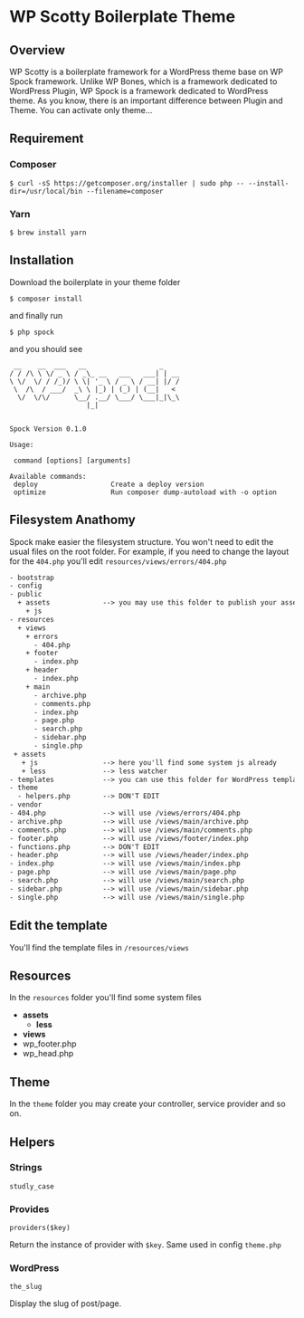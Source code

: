 # WP Scotty Boilerplate Theme

## Overview

WP Scotty is a boilerplate framework for a WordPress theme base on WP Spock framework. Unlike WP Bones, which is a framework dedicated to WordPress Plugin, WP Spock is a framework dedicated to WordPress theme. As you know, there is an important difference between Plugin and Theme. You can activate only theme...

## Requirement

### Composer

```shell
$ curl -sS https://getcomposer.org/installer | sudo php -- --install-dir=/usr/local/bin --filename=composer
```

### Yarn

```shell
$ brew install yarn
```

## Installation

Download the boilerplate in your theme folder

```shell
$ composer install
```

and finally run

```shell
$ php spock
```

and you should see

```shell
 __    __  ___   __                  _
/ / /\ \ \/ _ \ / _\_ __   ___   ___| | __
\ \/  \/ / /_)/ \ \| '_ \ / _ \ / __| |/ /
 \  /\  / ___/  _\ \ |_) | (_) | (__|   <
  \/  \/\/      \__/ .__/ \___/ \___|_|\_\
                   |_|


Spock Version 0.1.0

Usage:

 command [options] [arguments]

Available commands:
 deploy                  Create a deploy version
 optimize                Run composer dump-autoload with -o option
```





## Filesystem Anathomy

Spock make easier the filesystem structure. You won't need to edit the usual files on the root folder. For example, if you need to change the layout for the `404.php` you'll edit `resources/views/errors/404.php`



```txt
- bootstrap
- config
- public
  + assets             --> you may use this folder to publish your assets
    + js            
- resources
  + views
    + errors
      - 404.php
    + footer
      - index.php
    + header
      - index.php
    + main
      - archive.php
      - comments.php
      - index.php
      - page.php
      - search.php
      - sidebar.php
      - single.php
 + assets
   + js                --> here you'll find some system js already
   + less              --> less watcher
- templates            --> you can use this folder for WordPress templates
- theme
  - helpers.php        --> DON'T EDIT
- vendor
- 404.php              --> will use /views/errors/404.php
- archive.php          --> will use /views/main/archive.php
- comments.php         --> will use /views/main/comments.php
- footer.php           --> will use /views/footer/index.php
- functions.php        --> DON'T EDIT
- header.php           --> will use /views/header/index.php
- index.php            --> will use /views/main/index.php
- page.php             --> will use /views/main/page.php
- search.php           --> will use /views/main/search.php
- sidebar.php          --> will use /views/main/sidebar.php
- single.php           --> will use /views/main/single.php

```





## Edit the template

You'll find the template files in `/resources/views`

## Resources

In the `resources` folder you'll find some system files 

* **assets**
  * **less**
* **views**
* wp_footer.php
* wp_head.php

## Theme

In the `theme` folder you may create your controller, service provider and so on.



## Helpers

### Strings

`studly_case`



### Provides

`providers($key)`

Return the instance of provider with `$key`. Same used in config `theme.php`

### WordPress

`the_slug`

Display the slug of post/page.



